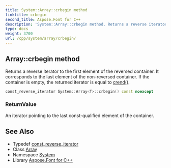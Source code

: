 ```yaml
---
title: System::Array::crbegin method
linktitle: crbegin
second_title: Aspose.Font for C++
description: 'System::Array::crbegin method. Returns a reverse iterator to the first element of the reversed container. It corresponds to the last element of the non-reversed container. If the container is empty, the returned iterator is equal to crend() in C++.'
type: docs
weight: 3700
url: /cpp/system/array/crbegin/
---
```

## Array::crbegin method


Returns a reverse iterator to the first element of the reversed container. It corresponds to the last element of the non-reversed container. If the container is empty, the returned iterator is equal to [crend()](../crend/).

```cpp
const_reverse_iterator System::Array<T>::crbegin() const noexcept
```


### ReturnValue

An iterator pointing to the last const-qualified element of the container.

## See Also

* Typedef [const_reverse_iterator](../const_reverse_iterator/)
* Class [Array](../)
* Namespace [System](../../)
* Library [Aspose.Font for C++](../../../)

